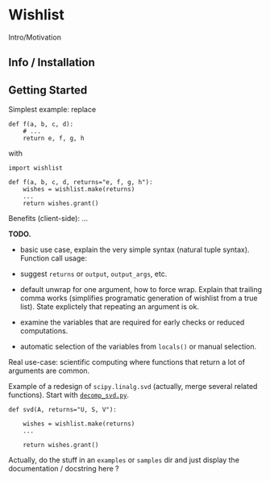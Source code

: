 
Wishlist
================================================================================

Intro/Motivation


Info / Installation
--------------------------------------------------------------------------------

Getting Started
--------------------------------------------------------------------------------

Simplest example: replace

  
    def f(a, b, c, d):
        # ...
        return e, f, g, h

with

    import wishlist

    def f(a, b, c, d, returns="e, f, g, h"):
        wishes = wishlist.make(returns)
        ...
        return wishes.grant()


Benefits (client-side): ...


**TODO.**

  - basic use case, explain the very simple syntax (natural tuple syntax).
    Function call usage:

  - suggest `returns` or `output`, `output_args`, etc.

  - default unwrap for one argument, how to force wrap. Explain that trailing
    comma works (simplifies programatic generation of wishlist from a true 
    list). State explictely that repeating an argument is ok.

  - examine the variables that are required for early checks or 
    reduced computations.

  - automatic selection of the variables from `locals()` or
    manual selection.


Real use-case: scientific computing where functions that return a lot of
arguments are common.

Example of a redesign of `scipy.linalg.svd` (actually, merge several
related functions). Start with [`decomp_svd.py`](https://github.com/scipy/scipy/blob/master/scipy/linalg/decomp_svd.py).



    def svd(A, returns="U, S, V"):

        wishes = wishlist.make(returns)
        ...

        return wishes.grant()


Actually, do the stuff in an `examples` or `samples` dir and just display
the documentation / docstring here ?

